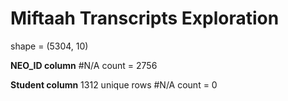 # Miftaah Transcripts Exploration


shape = (5304, 10)

**NEO_ID column**
#N/A count = 2756

**Student column**
1312 unique rows
#N/A count = 0